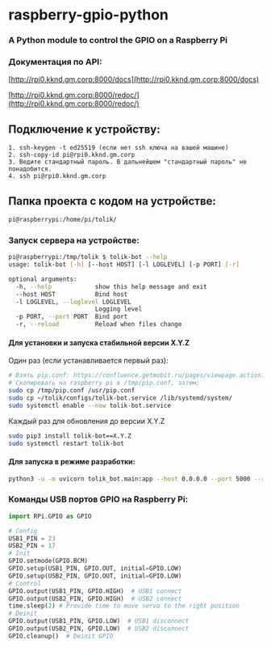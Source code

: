 # raspberry-gpio-python
### A Python module to control the GPIO on a Raspberry Pi


### Документация по API:

[http://rpi0.kknd.gm.corp:8000/docs](http://rpi0.kknd.gm.corp:8000/docs)

[http://rpi0.kknd.gm.corp:8000/redoc/](http://rpi0.kknd.gm.corp:8000/redoc/) 

## Подключение к устройству:
```
1. ssh-keygen -t ed25519 (если нет ssh ключа на вашей машине) 
2. ssh-copy-id pi@rpi0.kknd.gm.corp 
3. Ведите стандартный пароль. В дальнейшем "стандартный пароль" не понадобится.
4. ssh pi@rpi0.kknd.gm.corp
```
## Папка проекта с кодом на устройстве:

```bash
pi@raspberrypi:/home/pi/tolik/
```

### Запуск сервера на устройстве:
```bash
pi@raspberrypi:/tmp/tolik $ tolik-bot --help
usage: tolik-bot [-h] [--host HOST] [-l LOGLEVEL] [-p PORT] [-r]

optional arguments:
  -h, --help            show this help message and exit
  --host HOST           Bind host
  -l LOGLEVEL, --loglevel LOGLEVEL
                        Logging level
  -p PORT, --port PORT  Bind port
  -r, --reload          Reload when files change
```

#### Для установки и запуска стабильной версии X.Y.Z

Один раз (если устанавливается первый раз):
```bash
# Взять pip.conf: https://confluence.getmobit.ru/pages/viewpage.action?pageId=468848665
# Скопировать на raspberry pi в /tmp/pip.conf, затем:
sudo cp /tmp/pip.conf /usr/pip.conf
sudo cp ~/tolik/configs/tolik-bot.service /lib/systemd/system/
sudo systemctl enable --now tolik-bot.service
```

Каждый раз для обновления до версии X.Y.Z
```bash
sudo pip3 install tolik-bot==X.Y.Z
sudo systemctl restart tolik-bot
```

#### Для запуска в режиме разработки:
```bash
python3 -u -m uvicorn tolik_bot.main:app --host 0.0.0.0 --port 5000 --reload
```

### Команды USB портов GPIO на Raspberry Pi:
```python
import RPi.GPIO as GPIO

# Config
USB1_PIN = 23
USB2_PIN = 17
# Init
GPIO.setmode(GPIO.BCM)
GPIO.setup(USB1_PIN, GPIO.OUT, initial=GPIO.LOW)
GPIO.setup(USB2_PIN, GPIO.OUT, initial=GPIO.LOW)
# Control
GPIO.output(USB1_PIN, GPIO.HIGH)  # USB1 connect
GPIO.output(USB2_PIN, GPIO.HIGH)  # USB2 connect
time.sleep(2) # Provide time to move servo to the right position
# Deinit
GPIO.output(USB1_PIN, GPIO.LOW)  # USB1 disconnect
GPIO.output(USB2_PIN, GPIO.LOW)  # USB2 disconnect
GPIO.cleanup()  # Deinit GPIO
```